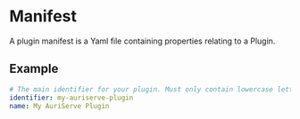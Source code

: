# Manifest

A plugin manifest is a Yaml file containing properties relating to a Plugin.

## Example

```YAML
# The main identifier for your plugin. Must only contain lowercase letters and hyphens. Should be the same as 
identifier: my-auriserve-plugin
name: My AuriServe Plugin
```